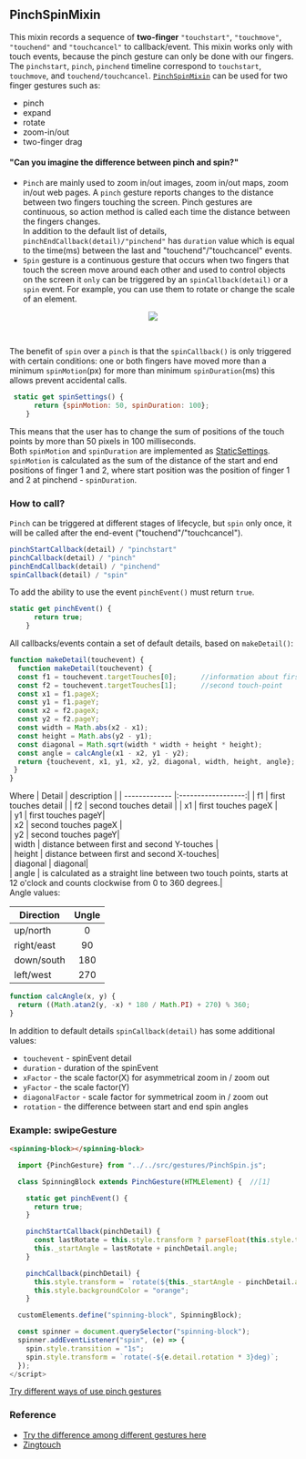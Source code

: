  ## PinchSpinMixin
 This mixin records a sequence of **two-finger** `"touchstart"`, `"touchmove"`, `"touchend"` and `"touchcancel"` to callback/event. This mixin works only with touch events, because the pinch gesture can only be done with our fingers. The `pinchstart`, `pinch`, `pinchend` timeline correspond to 
`touchstart`, `touchmove`, and `touchend/touchcancel`.
 [`PinchSpinMixin`](https://github.com/Halochkin/Components/blob/master/Gestures/PinchGestureMixin/src/PinchMixin.js) can be used for two finger gestures such as:
 * pinch
 * expand
 * rotate
 * zoom-in/out 
 * two-finger drag 
 #### "Can you imagine the difference between pinch and spin?" 
* `Pinch` are mainly used to zoom in/out images, zoom in/out maps, zoom in/out web pages. A `pinch` gesture reports changes to the distance between two fingers touching the screen. Pinch gestures are continuous, so action method is called each time the distance between the fingers changes. <br>
 In addition to the default list of details, `pinchEndCallback(detail)/"pinchend"` has `duration` value which is equal to the time(ms) between the last and "touchend"/"touchcancel" events.
* `Spin` gesture is a continuous gesture that occurs when two fingers that touch the screen move around each other and
  used to control objects on the screen it `only` can  be triggered by an `spinCallback(detail)` or a `spin` event.
For example, you can use them to rotate or change the scale of an element.<br>
<p align="center">
  <img src="https://www.multiswipe.com/assets/ACgest-1x-6a7dd8c9c7e611512de9ea7a041ea0a2.gif">
</p><br>

The benefit of `spin` over a `pinch` is that the `spinCallback()` is only triggered with certain conditions: 
one or both fingers have moved more than a minimum `spinMotion`(px) for more than minimum `spinDuration`(ms) this allows 
prevent accidental calls.

```javascript
 static get spinSettings() {
      return {spinMotion: 50, spinDuration: 100};
    }
``` 
This means that the user has to change the sum of positions of the touch points by more than 50 pixels in 100 milliseconds.<br>
Both `spinMotion` and `spinDuration` are implemented as [StaticSettings](../chapter2/Pattern_StaticSettings.md).
`spinMotion` is calculated as the sum of the distance of the start and end positions of
finger 1 and 2, where start position was the position of finger 1 and 2 at pinchend - `spinDuration`.<br>
 
### How to call?
`Pinch` can be triggered at different stages of lifecycle, but `spin` only once, it will be called after the end-event ("touchend"/"touchcancel").
```javascript 
pinchStartCallback(detail) / "pinchstart"
pinchCallback(detail) / "pinch"
pinchEndCallback(detail) / "pinchend"
spinCallback(detail) / "spin"
```
To add the ability to use the event `pinchEvent()` must return `true`.
```javascript
static get pinchEvent() {
      return true;
    }
```
All callbacks/events contain a set of default details, based on `makeDetail()`:
```javascript
function makeDetail(touchevent) {
  function makeDetail(touchevent) {
  const f1 = touchevent.targetTouches[0];      //information about first touch-point
  const f2 = touchevent.targetTouches[1];      //second touch-point
  const x1 = f1.pageX;                   
  const y1 = f1.pageY;
  const x2 = f2.pageX;
  const y2 = f2.pageY;
  const width = Math.abs(x2 - x1);             
  const height = Math.abs(y2 - y1);
  const diagonal = Math.sqrt(width * width + height * height);
  const angle = calcAngle(x1 - x2, y1 - y2);
  return {touchevent, x1, y1, x2, y2, diagonal, width, height, angle};
 }
}
```
Where
| Detail        | description        | 
| ------------- |:------------------:|
| f1        | first touches detail  | 
| f2       | second touches detail  | 
| x1       | first touches pageX |   
| y1      | first touches pageY|   
| x2       | second touches pageX |   
| y2      | second touches pageY|   
| width   | distance between first and second Y-touches |   
| height    | distance between first and second X-touches|   
| diagonal      | diagonal|   
| angle  | is calculated as a straight line between two touch points, starts at 12 o'clock and counts clockwise from 0 to 360 degrees.|   
Angle values:

|Direction|    Ungle  |
| ------------- |:------------------:|
| up/north      | 0| 
| right/east    |90|   
| down/south    |180|   
| left/west  |270|   

```javascript
function calcAngle(x, y) {
  return ((Math.atan2(y, -x) * 180 / Math.PI) + 270) % 360;
}
```
In addition to default details `spinCallback(detail)` has some additional values: 
- `touchevent` - spinEvent detail
- `duration` - duration of the spinEvent
- `xFactor` - the scale factor(X) for asymmetrical zoom in / zoom out
- `yFactor` - the scale factor(Y)
- `diagonalFactor` - scale factor for symmetrical zoom in / zoom out 
- `rotation` - the difference between start and end spin angles <br>

 ### Example: swipeGesture
 
 ```html
<spinning-block></spinning-block>
```
```javascript
  import {PinchGesture} from "../../src/gestures/PinchSpin.js";

  class SpinningBlock extends PinchGesture(HTMLElement) {  //[1]

    static get pinchEvent() {
      return true;
    }

    pinchStartCallback(pinchDetail) {
      const lastRotate = this.style.transform ? parseFloat(this.style.transform.substring(7)) : 0;
      this._startAngle = lastRotate + pinchDetail.angle;
    }

    pinchCallback(pinchDetail) {
      this.style.transform = `rotate(${this._startAngle - pinchDetail.angle}deg)`;
      this.style.backgroundColor = "orange";
    }

  customElements.define("spinning-block", SpinningBlock); 

  const spinner = document.querySelector("spinning-block"); 
  spinner.addEventListener("spin", (e) => {
    spin.style.transition = "1s";
    spin.style.transform = `rotate(-${e.detail.rotation * 3}deg)`;
  });
</script>
 ```
 [Try different ways of use pinch gestures](https://rawgit.com/Halochkin/Components/master/Gestures/PinchGestureMixin/test/SpinDemoLab.html)
  ### Reference
  * [Try the difference among different gestures here](https://rawgit.com/Halochkin/Components/master/Gestures/GesturesTest1.html)
  * [Zingtouch](https://zingchart.github.io/zingtouch/)
 
